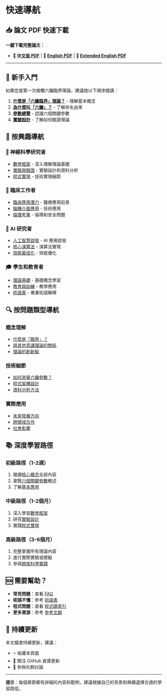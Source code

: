 # 快速導航

## 📥 論文 PDF 快速下載

**一鍵下載完整論文：**
- **📄 [中文版 PDF](pdfs/六鑰臨界.pdf)** | **📄 [English PDF](pdfs/Six-Key_Criticality.pdf)** | **📄 [Extended English PDF](pdfs/Six-Key_Criticality_The_Neural_Manifold_Path_to_Consciousness.pdf)**

---

## 🚀 新手入門

如果您是第一次接觸六鑰臨界理論，建議按以下順序閱讀：

1. **[什麼是「六鑰臨界」理論？](core-concepts/q1-1.md)** - 理解基本概念
2. **[為什麼叫「六鑰」？](core-concepts/q1-2.md)** - 了解命名由來
3. **[參數總覽](six-keys/README.md)** - 認識六個關鍵參數
4. **[實驗設計](experiments/README.md)** - 了解如何驗證理論

## 🎯 按興趣導航

### 🧠 神經科學研究者
- [數學框架](mathematics/README.md) - 深入理解理論基礎
- [實驗與驗證](experiments/README.md) - 實驗設計和資料分析
- [程式實現](implementation/README.md) - 技術實現細節

### 🏥 臨床工作者
- [臨床應用潛力](applications/q5-1.md) - 醫療應用前景
- [腦機介面應用](applications/q5-2.md) - 技術應用
- [倫理考量](applications/q5-5.md) - 倫理和安全問題

### 🤖 AI 研究者
- [人工智慧啟發](applications/q5-4.md) - AI 應用啟發
- [核心演算法](implementation/q6-3.md) - 演算法實現
- [效能最佳化](implementation/q6-4.md) - 效能優化

### 🎓 學生和教育者
- [理論基礎](core-concepts/README.md) - 基礎概念學習
- [教育與訓練](applications/q5-3.md) - 教學應用
- [術語表](glossary.md) - 專業術語解釋

## 🔍 按問題類型導航

### 概念理解
- [什麼是「臨界」？](core-concepts/q1-3.md)
- [與其他意識理論的關係](core-concepts/q1-4.md)
- [理論的創新點](core-concepts/q1-5.md)

### 技術細節
- [如何測量六鑰參數？](experiments/q4-1.md)
- [程式架構設計](implementation/q6-2.md)
- [資料分析方法](experiments/q4-3.md)

### 實際應用
- [未來發展方向](applications/q5-6.md)
- [跨領域合作](applications/q5-8.md)
- [社會影響](applications/q5-10.md)

## 📚 深度學習路徑

### 初級路徑（1-2週）
1. 閱讀[核心概念](core-concepts/README.md)全部內容
2. 瀏覽[六個關鍵參數](six-keys/README.md)概述
3. 了解[基本應用](applications/README.md)

### 中級路徑（1-2個月）
1. 深入學習[數學框架](mathematics/README.md)
2. 研究[實驗設計](experiments/README.md)
3. 實踐[程式實現](implementation/README.md)

### 高級路徑（3-6個月）
1. 完整掌握所有理論內容
2. 進行實際實驗或模擬
3. 參與[開放科學實踐](applications/q5-7.md)

## 🆘 需要幫助？

- **常見問題**：查看 [FAQ](faq/README.md)
- **術語不懂**：參考 [術語表](glossary.md)
- **程式問題**：查看 [程式碼索引](code-index.md)
- **更多資源**：參考 [參考文獻](references.md)

## 🔄 持續更新

本文檔會持續更新，建議：
- ⭐ 收藏本頁面
- 🔔 關注 GitHub 倉庫更新
- 💬 參與社群討論

---

**提示**：每個章節都有詳細的內容和範例，建議根據自己的背景和興趣選擇合適的學習路徑。